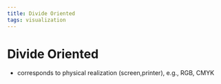 ```yaml
---
title: Divide Oriented
tags: visualization
---
```


# Divide Oriented
- corresponds to physical realization (screen,printer), e.g., RGB, CMYK

























































































